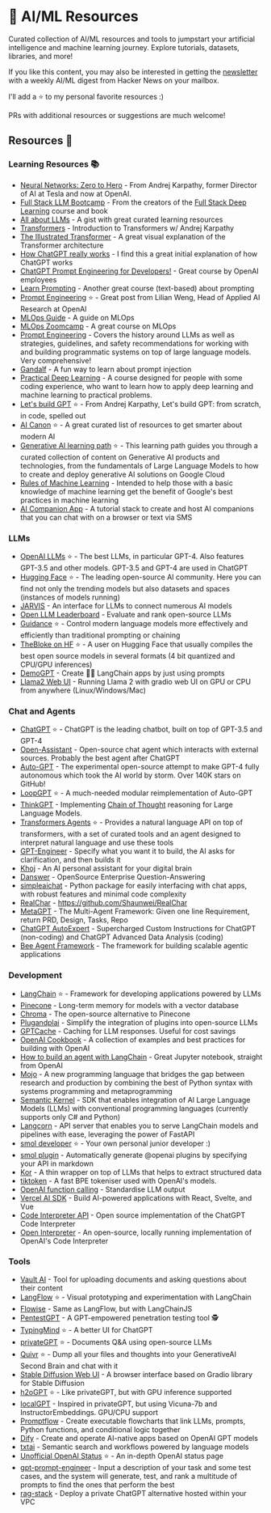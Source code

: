 # :robot: AI/ML Resources

Curated collection of AI/ML resources and tools to jumpstart your artificial intelligence and machine learning journey. Explore tutorials, datasets, libraries, and more!

If you like this content, you may also be interested in getting the [newsletter](https://hn-ai-newsletter.beehiiv.com/) with a weekly AI/ML digest from Hacker News on your mailbox.

I'll add a ⭐ to my personal favorite resources :)

PRs with additional resources or suggestions are much welcome!


## Resources 📕

### Learning Resources 📚

- [Neural Networks: Zero to Hero](https://karpathy.ai/zero-to-hero.html) - From Andrej Karpathy, former Director of AI at Tesla and now at OpenAI.
- [Full Stack LLM Bootcamp](https://fullstackdeeplearning.com/llm-bootcamp/) - From the creators of the [Full Stack Deep Learning](https://fullstackdeeplearning.com/) course and book
- [All about LLMs](https://gist.github.com/rain-1/eebd5e5eb2784feecf450324e3341c8d) - A gist with great curated learning resources
- [Transformers](https://www.youtube.com/watch?v=XfpMkf4rD6E) - Introduction to Transformers w/ Andrej Karpathy
- [The Illustrated Transformer](https://jalammar.github.io/illustrated-transformer/) - A great visual explanation of the Transformer architecture
- [How ChatGPT really works](https://bootcamp.uxdesign.cc/how-chatgpt-really-works-explained-for-non-technical-people-71efb078a5c9) - I find this a great initial explanation of how ChatGPT works
- [ChatGPT Prompt Engineering for Developers!](https://www.deeplearning.ai/) - Great course by OpenAI employees
- [Learn Prompting](https://learnprompting.org/) - Another great course (text-based) about prompting
- [Prompt Engineering](https://lilianweng.github.io/posts/2023-03-15-prompt-engineering/) ⭐ - Great post from Lilian Weng, Head of Applied AI Research at OpenAI
- [MLOps Guide](https://github.com/Nyandwi/machine_learning_complete/blob/main/010_mlops/1_mlops_guide.md) - A guide on MLOps
- [MLOps Zoomcamp](https://github.com/DataTalksClub/mlops-zoomcamp) - A great course on MLOps
- [Prompt Engineering](https://github.com/brexhq/prompt-engineering) - Covers the history around LLMs as well as strategies, guidelines, and safety recommendations for working with and building programmatic systems on top of large language models. Very comprehensive!
- [Gandalf](https://gandalf.lakera.ai/) - A fun way to learn about prompt injection
- [Practical Deep Learning](https://course.fast.ai/) - A course designed for people with some coding experience, who want to learn how to apply deep learning and machine learning to practical problems.
- [Let's build GPT](https://www.youtube.com/watch?v=kCc8FmEb1nY) ⭐ - From Andrej Karpathy, Let's build GPT: from scratch, in code, spelled out
- [AI Canon](https://a16z.com/2023/05/25/ai-canon/) ⭐ - A great curated list of resources to get smarter about modern AI
- [Generative AI learning path](https://www.cloudskillsboost.google/paths/118) ⭐ - This learning path guides you through a curated collection of content on Generative AI products and technologies, from the fundamentals of Large Language Models to how to create and deploy generative AI solutions on Google Cloud
- [Rules of Machine Learning](https://developers.google.com/machine-learning/guides/rules-of-ml) - Intended to help those with a basic knowledge of machine learning get the benefit of Google's best practices in machine learning
- [AI Companion App](https://github.com/a16z-infra/companion-app?) - A tutorial stack to create and host AI companions that you can chat with on a browser or text via SMS

### LLMs

- [OpenAI LLMs](https://openai.com/product/gpt-4) ⭐ - The best LLMs, in particular GPT-4. Also features GPT-3.5 and other models. GPT-3.5 and GPT-4 are used in ChatGPT
- [Hugging Face](https://huggingface.co/) ⭐ - The leading open-source AI community. Here you can find not only the trending models but also datasets and spaces (instances of models running)
- [JARVIS](https://github.com/microsoft/JARVIS) - An interface for LLMs to connect numerous AI models
- [Open LLM Leaderboard](https://huggingface.co/spaces/HuggingFaceH4/open_llm_leaderboard) - Evaluate and rank open-source LLMs
- [Guidance](https://github.com/microsoft/guidance) ⭐ - Control modern language models more effectively and efficiently than traditional prompting or chaining
- [TheBloke on HF](https://huggingface.co/TheBloke) ⭐ - A user on Hugging Face that usually compiles the best open source models in several formats (4 bit quantized and CPU/GPU inferences)
- [DemoGPT](https://github.com/melih-unsal/DemoGPT) - Create 🦜️🔗 LangChain apps by just using prompts
- [Llama2 Web UI](https://github.com/liltom-eth/llama2-webui) - Running Llama 2 with gradio web UI on GPU or CPU from anywhere (Linux/Windows/Mac)

### Chat and Agents

- [ChatGPT](https://chat.openai.com/) ⭐ - ChatGPT is the leading chatbot, built on top of GPT-3.5 and GPT-4
- [Open-Assistant](https://github.com/LAION-AI/Open-Assistant) - Open-source chat agent which interacts with external sources. Probably the best agent after ChatGPT
- [Auto-GPT](https://github.com/Significant-Gravitas/Auto-GPT) - The experimental open-source attempt to make GPT-4 fully autonomous which took the AI world by storm. Over 140K stars on GitHub!
- [LoopGPT](https://github.com/farizrahman4u/loopgpt) ⭐ - A much-needed modular reimplementation of Auto-GPT
- [ThinkGPT](https://github.com/jina-ai/thinkgpt) - Implementing [Chain of Thought](https://ai.googleblog.com/2022/05/language-models-perform-reasoning-via.html) reasoning for Large Language Models.
- [Transformers Agents](https://huggingface.co/docs/transformers/transformers_agents) ⭐ - Provides a natural language API on top of transformers, with a set of curated tools and an agent designed to interpret natural language and use these tools
- [GPT-Engineer](https://github.com/AntonOsika/gpt-engineer) - Specify what you want it to build, the AI asks for clarification, and then builds it
- [Khoj](https://github.com/khoj-ai/khoj) - An AI personal assistant for your digital brain
- [Danswer](https://github.com/danswer-ai/danswer) - OpenSource Enterprise Question-Answering
- [simpleaichat](https://github.com/minimaxir/simpleaichat) - Python package for easily interfacing with chat apps, with robust features and minimal code complexity
- [RealChar](https://github.com/Shaunwei/RealChar) - https://github.com/Shaunwei/RealChar
- [MetaGPT](https://github.com/geekan/MetaGPT) - The Multi-Agent Framework: Given one line Requirement, return PRD, Design, Tasks, Repo
- [ChatGPT AutoExpert](https://github.com/spdustin/ChatGPT-AutoExpert) - Supercharged Custom Instructions for ChatGPT (non-coding) and ChatGPT Advanced Data Analysis (coding)
- [Bee Agent Framework](https://github.com/i-am-bee/bee-agent-framework) - The framework for building scalable agentic applications

### Development

- [LangChain](https://github.com/hwchase17/langchain) ⭐ - Framework for developing applications powered by LLMs
- [Pinecone](https://www.pinecone.io/) - Long-term memory for models with a vector database
- [Chroma](https://www.trychroma.com/) - The open-source alternative to Pinecone
- [Plugandplai](https://github.com/edreisMD/plugnplai) - Simplify the integration of plugins into open-source LLMs
- [GPTCache](https://github.com/zilliztech/GPTCache) - Caching for LLM responses. Useful for cost savings
- [OpenAI Cookbook](https://github.com/openai/openai-cookbook) - A collection of examples and best practices for building with OpenAI
- [How to build an agent with LangChain](https://github.com/openai/openai-cookbook/blob/main/examples/How_to_build_a_tool-using_agent_with_Langchain.ipynb) - Great Jupyter notebook, straight from OpenAI
- [Mojo](https://docs.modular.com/mojo/) - A new programming language that bridges the gap between research and production by combining the best of Python syntax with systems programming and metaprogramming
- [Semantic Kernel](https://github.com/microsoft/semantic-kernel) - SDK that enables integration of AI Large Language Models (LLMs) with conventional programming languages (currently supports only C# and Python)
- [Langcorn](https://github.com/msoedov/langcorn) - API server that enables you to serve LangChain models and pipelines with ease, leveraging the power of FastAPI
- [smol developer](https://github.com/smol-ai/developer) ⭐ - Your own personal junior developer :) 
- [smol plugin](https://github.com/gmchad/smol-plugin) - Automatically generate @openai plugins by specifying your API in markdown
- [Kor](https://eyurtsev.github.io/kor/tutorial.html) -  A thin wrapper on top of LLMs that helps to extract structured data
- [tiktoken](https://github.com/openai/tiktoken) -  A fast BPE tokeniser used with OpenAI's models.
- [OpenAI function calling](https://platform.openai.com/docs/guides/gpt/function-calling) - Standardise LLM output
- [Vercel AI SDK](https://github.com/vercel-labs/ai) - Build AI-powered applications with React, Svelte, and Vue 
- [Code Interpreter API](https://github.com/shroominic/codeinterpreter-api) - Open source implementation of the ChatGPT Code Interpreter
- [Open Interpreter](https://github.com/KillianLucas/open-interpreter/) - An open-source, locally running implementation of OpenAI's Code Interpreter

### Tools

- [Vault AI](https://github.com/pashpashpash/vault-ai) - Tool for uploading documents and asking questions about their content
- [LangFlow](https://github.com/logspace-ai/langflow) ⭐ - Visual prototyping and experimentation with LangChain
- [Flowise](https://github.com/FlowiseAI/Flowise) - Same as LangFlow, but with LangChainJS
- [PentestGPT](https://github.com/GreyDGL/PentestGPT) - A GPT-empowered penetration testing tool 🕵️
- [TypingMind](https://www.typingmind.com/) ⭐ - A better UI for ChatGPT
- [privateGPT](https://github.com/imartinez/privateGPT) ⭐ - Documents Q&A using open-source LLMs
- [Quivr](https://github.com/StanGirard/quivr) ⭐ - Dump all your files and thoughts into your GenerativeAI Second Brain and chat with it
- [Stable Diffusion Web UI](https://github.com/AUTOMATIC1111/stable-diffusion-webui) - A browser interface based on Gradio library for Stable Diffusion
- [h2oGPT](https://github.com/h2oai/h2ogpt) ⭐ - Like privateGPT, but with GPU inference supported
- [localGPT](https://github.com/PromtEngineer/localGPT) - Inspired in privateGPT, but using Vicuna-7b and InstructorEmbeddings. GPU/CPU support
- [Promptflow](https://github.com/InsuranceToolkits/promptflow) - Create executable flowcharts that link LLMs, prompts, Python functions, and conditional logic together
- [Dify](https://github.com/langgenius/dify) - Create and operate AI-native apps based on OpenAI GPT models
- [txtai](https://github.com/neuml/txtai) - Semantic search and workflows powered by language models
- [Unofficial OpenAI Status](https://openai-status.llm-utils.org/) ⭐ - An in-depth OpenAI status page
- [gpt-prompt-engineer](https://github.com/mshumer/) - Input a description of your task and some test cases, and the system will generate, test, and rank a multitude of prompts to find the ones that perform the best
- [rag-stack](https://github.com/psychic-api/rag-stack) - Deploy a private ChatGPT alternative hosted within your VPC
